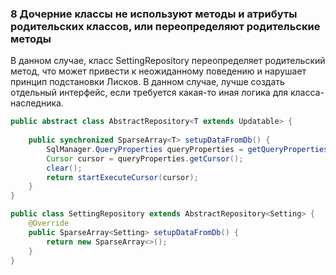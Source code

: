 ### 8 Дочерние классы не используют методы и атрибуты родительских классов, или переопределяют родительские методы

В данном случае, класс SettingRepository переопределяет родительский метод, что может привести
к неожиданному поведению и нарушает принцип подстановки Лисков. В данном случае, лучше создать
отдельный интерфейс, если требуется какая-то иная логика для класса-наследника.

```java
public abstract class AbstractRepository<T extends Updatable> {
    
    public synchronized SparseArray<T> setupDataFromDb() {
        SqlManager.QueryProperties queryProperties = getQueryProperties();
        Cursor cursor = queryProperties.getCursor();
        clear();
        return startExecuteCursor(cursor);
    }
}

public class SettingRepository extends AbstractRepository<Setting> {
    @Override
    public SparseArray<Setting> setupDataFromDb() {
        return new SparseArray<>();
    }
}

```